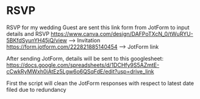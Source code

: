 # RSVP
RSVP for my wedding
Guest are sent this link form from JotForm to input details and RSVP 
https://www.canva.com/design/DAFPoTXcN_0/tWuRYU-5BKfdSyunYH45jQ/view --> Invitation
https://form.jotform.com/222821885140454 --> JotForm link

After sending JotForm, details will be sent to this googlesheet:
https://docs.google.com/spreadsheets/d/1DCHfy9S5AZmtE-cCwkRyMWxh0iAtEz5Lgw6o6QSqFdE/edit?usp=drive_link

First the script will clean the JotForm responses with respect to latest date filed due to redundancy
